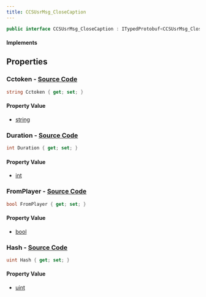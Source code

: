 ```yaml
---
title: CCSUsrMsg_CloseCaption
---
```


```csharp
public interface CCSUsrMsg_CloseCaption : ITypedProtobuf<CCSUsrMsg_CloseCaption>, INativeHandle, INetMessage<CCSUsrMsg_CloseCaption>, IDisposable
```

#### Implements

## Properties

### **Cctoken** - [Source Code](https://github.com/swiftly-solution/swiftlys2/blob/main/managed/src/SwiftlyS2.Generated/Protobufs/Interfaces/CCSUsrMsg_CloseCaption.cs#L27)

```csharp
string Cctoken { get; set; }
```

#### Property Value

- [string](https://learn.microsoft.com/dotnet/api/system.string)

### **Duration** - [Source Code](https://github.com/swiftly-solution/swiftlys2/blob/main/managed/src/SwiftlyS2.Generated/Protobufs/Interfaces/CCSUsrMsg_CloseCaption.cs#L21)

```csharp
int Duration { get; set; }
```

#### Property Value

- [int](https://learn.microsoft.com/dotnet/api/system.int32)

### **FromPlayer** - [Source Code](https://github.com/swiftly-solution/swiftlys2/blob/main/managed/src/SwiftlyS2.Generated/Protobufs/Interfaces/CCSUsrMsg_CloseCaption.cs#L24)

```csharp
bool FromPlayer { get; set; }
```

#### Property Value

- [bool](https://learn.microsoft.com/dotnet/api/system.boolean)

### **Hash** - [Source Code](https://github.com/swiftly-solution/swiftlys2/blob/main/managed/src/SwiftlyS2.Generated/Protobufs/Interfaces/CCSUsrMsg_CloseCaption.cs#L18)

```csharp
uint Hash { get; set; }
```

#### Property Value

- [uint](https://learn.microsoft.com/dotnet/api/system.uint32)

